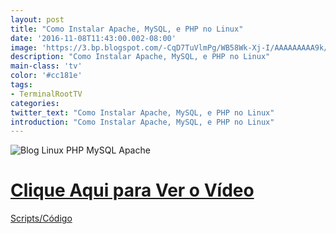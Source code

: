 ```yaml
---
layout: post
title: "Como Instalar Apache, MySQL, e PHP no Linux"
date: '2016-11-08T11:43:00.002-08:00'
image: 'https://3.bp.blogspot.com/-CqD7TuVlmPg/WB58Wk-Xj-I/AAAAAAAAA9k/xjOeNIWiSYg6uOEW2-v6S6VltWdJOxKdACLcB/s72-c/blog-linux-apache-mysql-php.jpg'
description: "Como Instalar Apache, MySQL, e PHP no Linux"
main-class: 'tv'
color: '#cc181e'
tags:
- TerminalRootTV
categories:
twitter_text: "Como Instalar Apache, MySQL, e PHP no Linux"
introduction: "Como Instalar Apache, MySQL, e PHP no Linux"
---
```


![Blog Linux PHP MySQL Apache](https://3.bp.blogspot.com/-CqD7TuVlmPg/WB58Wk-Xj-I/AAAAAAAAA9k/xjOeNIWiSYg6uOEW2-v6S6VltWdJOxKdACLcB/s320/blog-linux-apache-mysql-php.jpg)


# [Clique Aqui para Ver o Vídeo](https://www.youtube.com/watch?v=sFbCp1-cuz0)


[Scripts/Código](https://gist.github.com/terminalrootsh/62dd9d3e734d20c98fa5b90fd2853226.js)

